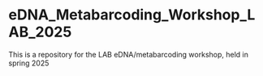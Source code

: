 # eDNA_Metabarcoding_Workshop_LAB_2025
This is a repository for the LAB eDNA/metabarcoding workshop, held in spring 2025
